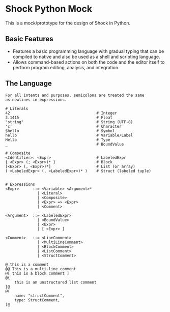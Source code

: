 # Shock Python Mock

This is a mock/prototype for the design of Shock in Python.

## Basic Features

- Features a basic programming language with gradual typing
  that can be compiled to native and also be used as a shell
  and scripting language.
- Allows command-based actions on both the code and
  the editor itself to perform program editing, analysis, and
  integration.
  
## The Language

```
For all intents and purposes, semicolons are treated the same
as newlines in expressions.

# Literals
42                                      # Integer
3.1415                                  # Float
"string"                                # String (UTF-8)
'c'                                     # Character
$hello                                  # Symbol
hello                                   # Variable/Label
Hello                                   # Type
_                                       # BoundValue

# Composite
<Identifier>: <Expr>                    # LabeledExpr
{ <Expr> (; <Expr>)* }                  # Block
[<Expr> (, <Expr>)*]                    # List (or array)
( <LabeledExpr> (, <LabeledExpr>)* )    # Struct (labeled tuple)


# Expressions
<Expr>      ::= <Variable> <Argument>*
              | <Literal>
              | <Composite>
              | <Expr> => <Expr>
              | <Comment>

<Argument>  ::= <LabeledExpr>
              | <BoundValue>
              | <Expr>
              | [ <Expr> ]

<Comment>   ::= <LineComment>
              | <MultiLineComment>
              | <BlockComment>
              | <ListComment>
              | <StructComment>

@ this is a comment
@@ This is a multi-line comment
@[ this is a block comment ]
@{
    this is an unstructured list comment
}@
@(
    name: "structComment",
    type: StructComment, 
)@
```

